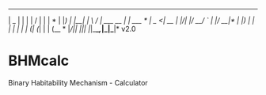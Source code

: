   ____  _    _ __  __           _      
 |  _ \| |  | |  \/  |         | |     *
 | |_) | |__| | \  / | ___ __ _| | ___ *
 |  _ <|  __  | |\/| |/ __/ _` | |/ __|*
 | |_) | |  | | |  | | (_| (_| | | (__ *
 |____/|_|  |_|_|  |_|\___\__,_|_|\___|*
 v2.0

BHMcalc
=======

Binary Habitability Mechanism - Calculator
